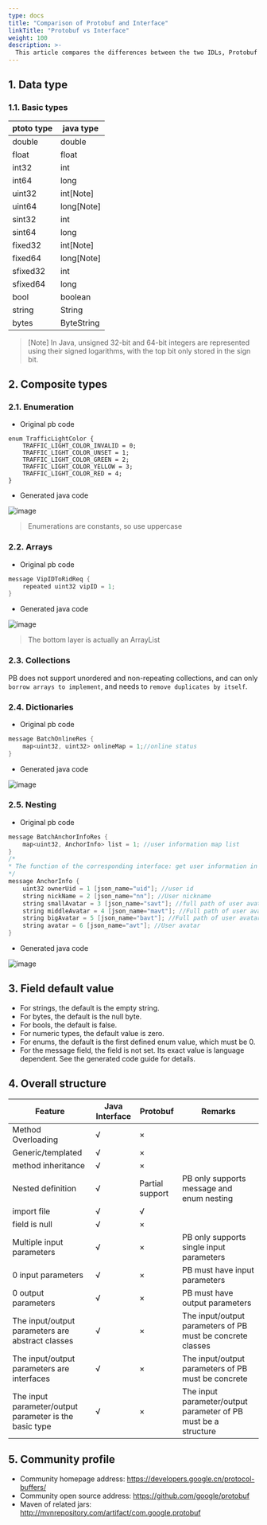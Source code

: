 ```yaml
---
type: docs
title: "Comparison of Protobuf and Interface"
linkTitle: "Protobuf vs Interface"
weight: 100
description: >-
  This article compares the differences between the two IDLs, Protobuf and Interface, to help Dubbo protocol developers understand Protobuf, and pave the way for the subsequent transfer to Triple protocol and Grpc protocol.
---
```


## 1. Data type

### 1.1. Basic types

| ptoto type | java type |
| ---- | ---- |
double | double
float | float
int32 | int
int64 | long
uint32 | int[Note]
uint64 | long[Note]
sint32 | int
sint64 | long
fixed32 | int[Note]
fixed64 | long[Note]
sfixed32 | int
sfixed64 | long
bool | boolean
string | String
bytes | ByteString

> [Note] In Java, unsigned 32-bit and 64-bit integers are represented using their signed logarithms, with the top bit only stored in the sign bit.
## 2. Composite types

### 2.1. Enumeration

* Original pb code

```java.
enum TrafficLightColor {
    TRAFFIC_LIGHT_COLOR_INVALID = 0;
    TRAFFIC_LIGHT_COLOR_UNSET = 1;
    TRAFFIC_LIGHT_COLOR_GREEN = 2;
    TRAFFIC_LIGHT_COLOR_YELLOW = 3;
    TRAFFIC_LIGHT_COLOR_RED = 4;
}
```

* Generated java code

![image](/imgs/docs/advanced/protobufinterface/124234531-b96c2c80-db46-11eb-8155-a77dbe059f07.png)

> Enumerations are constants, so use uppercase
### 2.2. Arrays

* Original pb code

```java
message VipIDToRidReq {
    repeated uint32 vipID = 1;
}
```

* Generated java code

![image](/imgs/docs/advanced/protobufinterface/124234564-c4bf5800-db46-11eb-94fc-a056af6089cb.png)

> The bottom layer is actually an ArrayList
### 2.3. Collections

PB does not support unordered and non-repeating collections, and can only ``borrow arrays to implement``, and needs to ``remove duplicates by itself``.

### 2.4. Dictionaries

* Original pb code

```java
message BatchOnlineRes {
    map<uint32, uint32> onlineMap = 1;//online status
}
```

* Generated java code

![image](/imgs/docs/advanced/protobufinterface/124234654-e4568080-db46-11eb-9700-b30022ebee21.png)

### 2.5. Nesting

* Original pb code

```java
message BatchAnchorInfoRes {
    map<uint32, AnchorInfo> list = 1; //user information map list
}
/*
* The function of the corresponding interface: get user information in batches or individually
*/
message AnchorInfo {
    uint32 ownerUid = 1 [json_name="uid"]; //user id
    string nickName = 2 [json_name="nn"]; //User nickname
    string smallAvatar = 3 [json_name="savt"]; //full path of user avatar - small
    string middleAvatar = 4 [json_name="mavt"]; //Full path of user avatar - middle
    string bigAvatar = 5 [json_name="bavt"]; //Full path of user avatar - big
    string avatar = 6 [json_name="avt"]; //User avatar
}
```

* Generated java code

![image](/imgs/docs/advanced/protobufinterface/124234723-f89a7d80-db46-11eb-82d0-a8aee5322098.png)

## 3. Field default value

* For strings, the default is the empty string.
* For bytes, the default is the null byte.
* For bools, the default is false.
* For numeric types, the default value is zero.
* For enums, the default is the first defined enum value, which must be 0.
* For the message field, the field is not set. Its exact value is language dependent. See the generated code guide for details.

## 4. Overall structure

| Feature | Java Interface | Protobuf | Remarks |
| ---- | ---- | ---- | ---- |
| Method Overloading | √ | × | |
| Generic/templated | √ | × | |
| method inheritance | √ | × | |
| Nested definition | √ | Partial support | PB only supports message and enum nesting |
| import file | √ | √ | |
| field is null | √ | × | |
| Multiple input parameters | √ | × | PB only supports single input parameters |
| 0 input parameters | √ | × | PB must have input parameters |
| 0 output parameters | √ | × | PB must have output parameters |
| The input/output parameters are abstract classes | √ | × | The input/output parameters of PB must be concrete classes |
| The input/output parameters are interfaces | √ | × | The input/output parameters of PB must be concrete |
| The input parameter/output parameter is the basic type | √ | × | The input parameter/output parameter of PB must be a structure |

## 5. Community profile
* Community homepage address: https://developers.google.cn/protocol-buffers/
* Community open source address: https://github.com/google/protobuf
* Maven of related jars: http://mvnrepository.com/artifact/com.google.protobuf